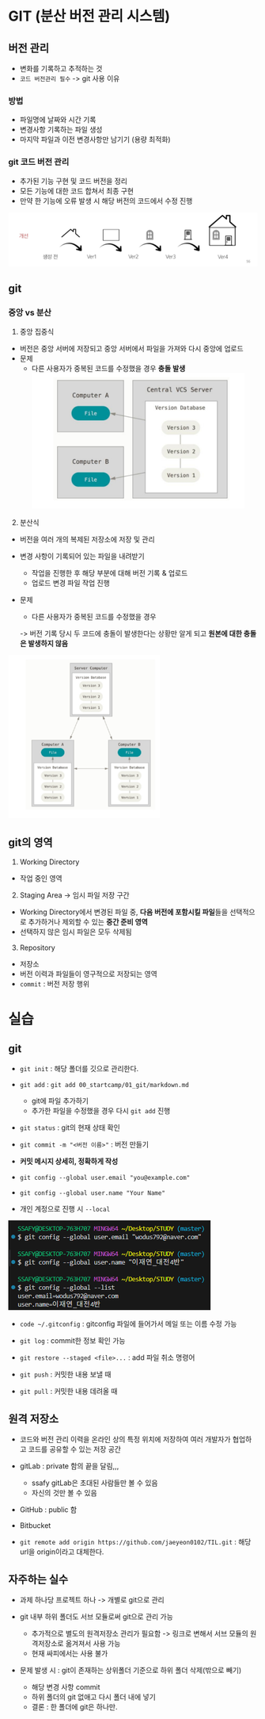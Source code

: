 # GIT (분산 버전 관리 시스템)

## 버전 관리
- 변화를 기록하고 추적하는 것
- `코드 버전관리 필수` -> git 사용 이유

### 방법
- 파일명에 날짜와 시간 기록
- 변경사항 기록하는 파일 생성
- 마지막 파일과 이전 변경사항만 남기기 (용량 최적화)

### git 코드 버전 관리
- 추가된 기능 구현 및 코드 버전을 정리
- 모든 기능에 대한 코드 합쳐서 최종 구현
- 만약 한 기능에 오류 발생 시 해당 버전의 코드에서 수정 진행

![alt text](image\image.png)

## git
### 중앙 vs 분산
1. 중앙 집중식
- 버전은 중앙 서버에 저장되고 중앙 서버에서 파일을 가져와 다시 중앙에 업로드
- 문제 
  - 다른 사용자가 중복된 코드를 수정했을 경우 **충돌 발생**
![alt text](image\image-1.png)

2. 분산식
- 버전을 여러 개의 복제된 저장소에 저장 및 관리
- 변경 사항이 기록되어 있는 파일을 내려받기
  - 작업을 진행한 후 해당 부분에 대해 버전 기록 & 업로드
  - 업로드 변경 파일 작업 진행 
- 문제 
  - 다른 사용자가 중복된 코드를 수정했을 경우 

  -> 버전 기록 당시 두 코드에 충돌이 발생한다는 상황만 알게 되고 **원본에 대한 충돌은 발생하지 않음**

![alt text](image\image-2.png)

## git의 영역
1. Working Directory
  - 작업 중인 영역
2. Staging Area -> 임시 파일 저장 구간
  - Working Directory에서 변경된 파일 중, **다음 버전에 포함시킬 파일**들을 선택적으로 추가하거나 제외할 수 있는 **중간 준비 영역**
  - 선택하지 않은 임시 파일은 모두 삭제됨
3. Repository
  - 저장소
  - 버전 이력과 파일들이 영구적으로 저장되는 영역
  - `commit` : 버전 저장 행위





# 실습
## git
- `git init` : 해당 폴더를 깃으로 관리한다. 
- `git add` : `git add 00_startcamp/01_git/markdown.md `
  - git에 파일 추가하기 
  - 추가한 파일을 수정했을 경우 다시 `git add` 진행

- `git status` : git의 현재 상태 확인

- `git commit -m "<버전 이름>"` : 버전 만들기  

- **커밋 메시지 상세히, 정확하게 작성**

- `git config --global user.email "you@example.com"`
- `git config --global user.name "Your Name"`
- 개인 계정으로 진행 시 `--local`

![alt text](image\image-3.png)

- `code ~/.gitconfig` : gitconfig 파일에 들어가서 메일 또는 이름 수정 가능

- `git log` : commit한 정보 확인 가능

- `git restore --staged <file>...` : add 파일 취소 명령어


- `git push` : 커밋한 내용 보낼 때

- `git pull` : 커밋한 내용 데려올 때

## 원격 저장소
- 코드와 버전 관리 이력을 온라인 상의 특정 위치에 저장하여 여러 개발자가 협업하고 코드를 공유할 수 있는 저장 공간

- gitLab : private 함의 끝을 달림,,, 
  - ssafy gitLab은 초대된 사람들만 볼 수 있음
  - 자신의 것만 볼 수 있음
- GitHub : public 함
- Bitbucket

- `git remote add origin https://github.com/jaeyeon0102/TIL.git` : 해당 url을 origin이라고 대체한다.


## 자주하는 실수
- 과제 하나당 프로젝트 하나 -> 개별로 git으로 관리
- git 내부 하위 폴더도 서브 모듈로써 git으로 관리 가능
  - 추가적으로 별도의 원격저장소 관리가 필요함 -> 링크로 변해서 서브 모듈의 원격저장소로 옮겨져서 사용 가능
  - 현재 싸피에서는 사용 불가

- 문제 발생 시 : git이 존재하는 상위폴더 기준으로 하위 폴더 삭제(밖으로 빼기)
  - 해당 변경 사항 commit 
  - 하위 폴더의 git 없애고 다시 폴더 내에 넣기
  - 결론 : 한 폴더에 git은 하나만.

